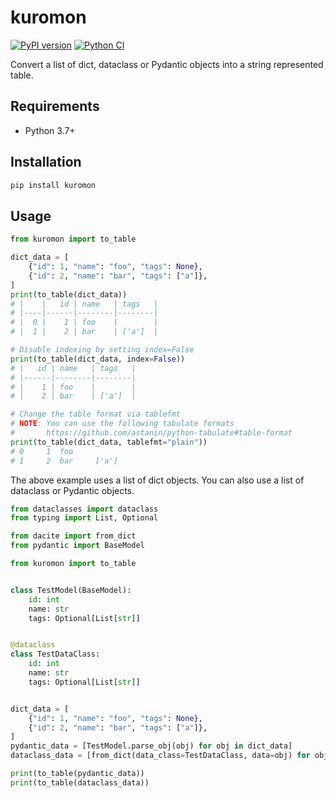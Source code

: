 # kuromon

[![PyPI version](https://badge.fury.io/py/kuromon.svg)](https://badge.fury.io/py/kuromon)
[![Python CI](https://github.com/ninoseki/kuromon/actions/workflows/test.yml/badge.svg)](https://github.com/ninoseki/kuromon/actions/workflows/test.yml)

Convert a list of dict, dataclass or Pydantic objects into a string represented table.

## Requirements

- Python 3.7+

## Installation

```bash
pip install kuromon
```

## Usage

```py
from kuromon import to_table

dict_data = [
    {"id": 1, "name": "foo", "tags": None},
    {"id": 2, "name": "bar", "tags": ["a"]},
]
print(to_table(dict_data))
# |    |   id | name   | tags   |
# |----|------|--------|--------|
# |  0 |    1 | foo    |        |
# |  1 |    2 | bar    | ['a']  |

# Disable indexing by setting index=False
print(to_table(dict_data, index=False))
# |   id | name   | tags   |
# |------|--------|--------|
# |    1 | foo    |        |
# |    2 | bar    | ['a']  |

# Change the table format via tablefmt
# NOTE: You can use the following tabulate formats
#       https://github.com/astanin/python-tabulate#table-format
print(to_table(dict_data, tablefmt="plain"))
# 0     1  foo
# 1     2  bar     ['a']
```

The above example uses a list of dict objects. You can also use a list of dataclass or Pydantic objects.

```py
from dataclasses import dataclass
from typing import List, Optional

from dacite import from_dict
from pydantic import BaseModel

from kuromon import to_table


class TestModel(BaseModel):
    id: int
    name: str
    tags: Optional[List[str]]


@dataclass
class TestDataClass:
    id: int
    name: str
    tags: Optional[List[str]]


dict_data = [
    {"id": 1, "name": "foo", "tags": None},
    {"id": 2, "name": "bar", "tags": ["a"]},
]
pydantic_data = [TestModel.parse_obj(obj) for obj in dict_data]
dataclass_data = [from_dict(data_class=TestDataClass, data=obj) for obj in dict_data]

print(to_table(pydantic_data))
print(to_table(dataclass_data))
```